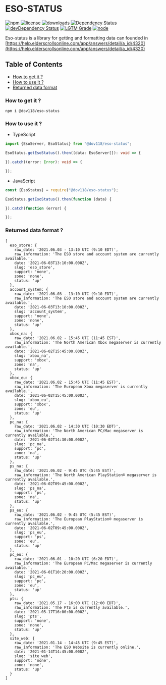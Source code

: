 # ESO-STATUS
[![npm](https://img.shields.io/npm/v/@dov118/eso-status)](https://www.npmjs.com/package/@dov118/eso-status)
[![license](https://img.shields.io/npm/l/@dov118/eso-status)](https://github.com/dov118/eso-status/blob/master/LICENSE)
[![downloads](https://img.shields.io/npm/dt/@dov118/eso-status)](https://www.npmjs.com/package/@dov118/eso-status)
[![Dependency Status](https://img.shields.io/david/dov118/eso-status.svg)](https://www.npmjs.com/package/@dov118/eso-status)
[![devDependency Status](https://img.shields.io/david/dev/dov118/eso-status.svg)](https://www.npmjs.com/package/@dov118/eso-status)
[![LGTM Grade](https://img.shields.io/lgtm/grade/javascript/github/dov118/eso-status)](https://lgtm.com/projects/g/dov118/eso-status/context:javascript)
[![node](https://img.shields.io/node/v/@dov118/eso-status)](https://www.npmjs.com/package/@dov118/eso-status)

Eso-status is a library for getting and formatting data can founded in [https://help.elderscrollsonline.com/app/answers/detail/a_id/4320](https://help.elderscrollsonline.com/app/answers/detail/a_id/4320)

## Table of Contents
- [How to get it ?](#how-to-get-it-)
- [How to use it ?](#how-to-use-it-)
- [Returned data format](#returned-data-format-)

### How to get it ?
```shell
npm i @dov118/eso-status
```

### How to use it ?
- TypeScript
```typescript
import {EsoServer, EsoStatus} from "@dov118/eso-status";

EsoStatus.getEsoStatus().then((data: EsoServer[]): void => {

}).catch((error: Error): void => {

});
```
- JavaScript
```javascript
const {EsoStatus} = require("@dov118/eso-status");

EsoStatus.getEsoStatus().then(function (data) {

}).catch(function (error) {

});
```

### Returned data format ?
```text
[
  eso_store: {
    raw_date: '2021.06.03 - 13:10 UTC (9:10 EDT)',
    raw_information: 'The ESO store and account system are currently available.',
    date: '2021-06-03T13:10:00.000Z',
    slug: 'eso_store',
    support: 'none',
    zone: 'none',
    status: 'up'
  },
  account_system: {
    raw_date: '2021.06.03 - 13:10 UTC (9:10 EDT)',
    raw_information: 'The ESO store and account system are currently available.',
    date: '2021-06-03T13:10:00.000Z',
    slug: 'account_system',
    support: 'none',
    zone: 'none',
    status: 'up'
  },
  xbox_na: {
    raw_date: '2021.06.02 - 15:45 UTC (11:45 EST)',
    raw_information: 'The North American Xbox megaserver is currently available.',
    date: '2021-06-02T15:45:00.000Z',
    slug: 'xbox_na',
    support: 'xbox',
    zone: 'na',
    status: 'up'
  },
  xbox_eu: {
    raw_date: '2021.06.02 - 15:45 UTC (11:45 EST)',
    raw_information: 'The European Xbox megaserver is currently available.',
    date: '2021-06-02T15:45:00.000Z',
    slug: 'xbox_eu',
    support: 'xbox',
    zone: 'eu',
    status: 'up'
  },
  pc_na: {
    raw_date: '2021.06.02 - 14:30 UTC (10:30 EDT)',
    raw_information: 'The North American PC/Mac megaserver is currently available.',
    date: '2021-06-02T14:30:00.000Z',
    slug: 'pc_na',
    support: 'pc',
    zone: 'na',
    status: 'up'
  },
  ps_na: {
    raw_date: '2021.06.02 - 9:45 UTC (5:45 EST)',
    raw_information: 'The North American PlayStation® megaserver is currently available.',
    date: '2021-06-02T09:45:00.000Z',
    slug: 'ps_na',
    support: 'ps',
    zone: 'na',
    status: 'up'
  },
  ps_eu: {
    raw_date: '2021.06.02 - 9:45 UTC (5:45 EST)',
    raw_information: 'The European PlayStation® megaserver is currently available.',
    date: '2021-06-02T09:45:00.000Z',
    slug: 'ps_eu',
    support: 'ps',
    zone: 'eu',
    status: 'up'
  },
  pc_eu: {
    raw_date: '2021.06.01 - 10:20 UTC (6:20 EDT)',
    raw_information: 'The European PC/Mac megaserver is currently available.',
    date: '2021-06-01T10:20:00.000Z',
    slug: 'pc_eu',
    support: 'pc',
    zone: 'eu',
    status: 'up'
  },
  pts: {
    raw_date: '2021.05.17 - 16:00 UTC (12:00 EDT)',
    raw_information: 'The PTS is currently available.',
    date: '2021-05-17T16:00:00.000Z',
    slug: 'pts',
    support: 'none',
    zone: 'none',
    status: 'up'
  },
  site_web: {
    raw_date: '2021.01.14 - 14:45 UTC (9:45 EST)',
    raw_information: 'The ESO Website is currently online.',
    date: '2021-01-14T14:45:00.000Z',
    slug: 'site_web',
    support: 'none',
    zone: 'none',
    status: 'up'
  }
]

```
